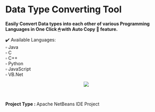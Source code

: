 # Data Type Converting Tool

<b>Easily Convert Data types into each other of various Programming Languages in One Click 🖱 with Auto Copy 📜 feature.</b>

✔️ Available Languages:<br>
▫️ Java <br>
▫️ C <br>
▫️ C++ <br>
▫️ Python <br>
▫️ JavaScript <br>
▫️ VB.Net <br>

<p align="center">
  <img src="https://user-images.githubusercontent.com/83002941/148099408-09190d37-679c-4f6a-8b43-9ea1c74633b5.gif" />
</p>

<br>
<p>
  <b>Project Type : </b> Apache NetBeans IDE Project
</p>
